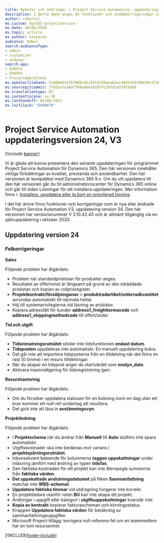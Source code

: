 ```yaml
---
title: Nyheter och ändringar i Project Service Automation, uppdateringsversion 24, V3
description: I detta ämne anges de funktioner och snabbkorrigeringar som finns tillgängliga i Project Service Automation, uppdateringsversion 24, V3.
author: ruhercul
ms.custom: dyn365-projectservice
ms.date: 10/02/2020
ms.topic: article
ms.author: stsporen
audience: Admin
search.audienceType:
- admin
- customizer
- enduser
search.app:
- D365CE
- D365PS
- ProjectOperations
ms.openlocfilehash: 51d08dd147b7804cb5c9255159aeab2ecd94f4597d6e99c5fa92efe1246c44d0
ms.sourcegitcommit: 7f8d1e7a16af769adb43d1877c28fdce53975db8
ms.translationtype: HT
ms.contentlocale: sv-SE
ms.lasthandoff: 08/06/2021
ms.locfileid: "6998078"
---
```

# <a name="project-service-automation-update-release-24-v3"></a>Project Service Automation uppdateringsversion 24, V3

[!include [banner](../includes/psa-now-project-operations.md)]

Vi är glada att kunna presentera den senaste uppdateringen för programmet Project Service Automation för Dynamics 365. Den här versionen innehåller viktiga förbättringar av kvalitet, prestanda och användbarhet. Den här versionen är kompatibel med Dynamics 365 9.x. Om du vill uppdatera till den här versionen går du till administrationscenter för Dynamics 365 online och går till sidan Lösningar för att installera uppdateringen. Mer information finns i: [Installera, uppdatera eller ta bort en prioriterad lösning](/power-platform/admin/install-remove-preferred-solution).

I det här ämne finns funktioner och korrigeringar som är nya eller ändrade för Project Service Automation V3, uppdatering version 24. Den här versionen har versionsnummer V 3.10.42.43 och är allmänt tillgänglig via en självuppdatering i oktober 2020.

## <a name="update-release-24"></a>Uppdatering version 24

### <a name="bug-fixes"></a>Felkorrigeringar

**Sales**

Följande problem har åtgärdats:

- Problem när standardprislistan för produkter anges.
- Resultatet av offertvinst är långsamt på grund av den inbäddade prislistan och kopian av rollprisregister.
- **Projektkontrakt/försäljningsnav** > **produktradartikel/orderradkvantitet** avrundas automatiskt till närmsta heltal.
- Höj till systemprivilegierna vid läsning av prislistor.
- Kopiera adressfält för kunder **address1_freighttermscode** och **address1_shippingmethodcode** till offert/order. 


**Tid och utgift**

Följande problem har åtgärdats:

- **Tidsinmatningsrutnätet** stöder inte tidsfunktionen **endast datum**.
- **Tidsposten** uppdateras inte automatiskt. En manuell uppdatering krävs.
- Det går inte att importera tidsposterna från en tilldelning när det finns en rast (0 timme) i en resurs tilldelningar.
- När du skapar en tidspost anger du startvärdet som **msdyn_date**.
- Aktivera massredigering för tidsregistrering igen.

**Resurshantering**

Följande problem har åtgärdats:

- Om du försöker uppdatera statusen för en bokning inom en dag utan ett krav kommer ett null-ref-undantag att resultera.
- Det gick inte att läsa in **avstämningsvyn**.


**Projektledning**

Följande problem har åtgärdats:

- I **Projektschema** när du ändrar från **Manuell** till **Auto** slutförs inte spara automatiskt.
- Utgiftskostnader ska inte beräknas mot varians i **projektspårningsrutnätet**.
- Inkonsekvent beteende för kolumnerna **taggen uppskattningar** under inläsning jämfört med ändring av typen **tidsfas**.
- Den faktiska kostnaden för ett projekt kan inte återspegla summorna från **faktiska värden**.
- **Det uppskattade avslutningsdatumet** på fliken **Sammanfattning** matchar inte **WBS-schemat**.
- **Uppdatera faktiska timmar** vid utdragning fungerar inte korrekt.
- En projektledare utanför roten **BU** kan inte skapa ett projekt.
- Ändringar i uppgift eller kategori i **utgiftsuppskattningar** kvarstår inte.
- **Kopia av kontrakt** kopierar fakturascheman och körningsstatus.
- Knappen **Uppdatera faktiska värden** för beräkning av sammanfattningsuppgifter.
- Microsoft Project-tillägg: korrigera null-referens-fel om en teammedlem har en tom resursenhet.



[!INCLUDE[footer-include](../includes/footer-banner.md)]